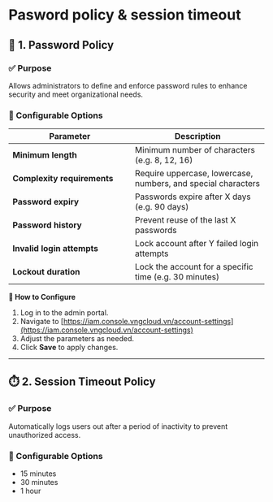# Pasword policy & session timeout

## 🔐 1. Password Policy

### **✅ Purpose**

Allows administrators to define and enforce password rules to enhance security and meet organizational needs.

### **🧩 Configurable Options**

<table><thead><tr><th width="225.07421875">Parameter</th><th>Description</th></tr></thead><tbody><tr><td><strong>Minimum length</strong></td><td>Minimum number of characters (e.g. 8, 12, 16)</td></tr><tr><td><strong>Complexity requirements</strong></td><td>Require uppercase, lowercase, numbers, and special characters</td></tr><tr><td><strong>Password expiry</strong></td><td>Passwords expire after X days (e.g. 90 days)</td></tr><tr><td><strong>Password history</strong></td><td>Prevent reuse of the last X passwords</td></tr><tr><td><strong>Invalid login attempts</strong></td><td>Lock account after Y failed login attempts</td></tr><tr><td><strong>Lockout duration</strong></td><td>Lock the account for a specific time (e.g. 30 minutes)</td></tr></tbody></table>

**🔧 How to Configure**

1. Log in to the admin portal.
2. Navigate to [https://iam.console.vngcloud.vn/account-settings](https://iam.console.vngcloud.vn/account-settings)
3. Adjust the parameters as needed.
4. Click **Save** to apply changes.

***

## ⏱️ 2. Session Timeout Policy

### **✅ Purpose**

Automatically logs users out after a period of inactivity to prevent unauthorized access.

### **🧩 Configurable Options**

* 15 minutes
* 30 minutes
* 1 hour
